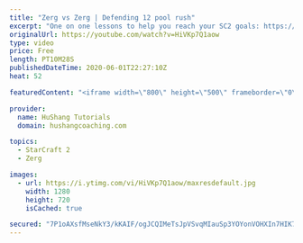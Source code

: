 ```yaml
---
title: "Zerg vs Zerg | Defending 12 pool rush"
excerpt: "One on one lessons to help you reach your SC2 goals: https://www.hushangcoaching.com ------------------------------------------------------------------------------------------------------- In this guide we take a look at how to defend one of the most infamous \"zerg rushes\" in sc2: the 12 pool. This rush"
originalUrl: https://youtube.com/watch?v=HiVKp7Q1aow
type: video
price: Free
length: PT10M28S
publishedDateTime: 2020-06-01T22:27:10Z
heat: 52

featuredContent: "<iframe width=\"800\" height=\"500\" frameborder=\"0\" src=\"https://www.youtube.com/embed/HiVKp7Q1aow\" allow=\"accelerometer; autoplay; encrypted-media; gyroscope; picture-in-picture\" allowfullscreen></iframe>"

provider:
  name: HuShang Tutorials
  domain: hushangcoaching.com

topics:
  - StarCraft 2
  - Zerg

images:
  - url: https://i.ytimg.com/vi/HiVKp7Q1aow/maxresdefault.jpg
    width: 1280
    height: 720
    isCached: true

secured: "7P1oAXsfMseNkY3/kKAIF/ogJCQIMeTsJpVSvqMIauSp3YOYonVOHXIn7HIK7mE/of824oDPLO11kMT/wywmsk77Giz8sa8oN4JzUCJBXHbLGj/S5l3JyiRE5aEeGGkCa3OnciAwChkwk6HDFB8ZWEvTnA4oHImParDzf8tizIPmxt+mG6ycU4M5E6/Vj4qJgKtsyQym/LkWx7cqeC156cY0qKDVg2Vmu39ODb6C8KMXVvnZCwJKCZ57WsaE0SnuESp/fAfpZ3HGgFipaLGhh/OGS5YC8agtSS1xhB2r+eLWM6q9GvQmrfGpW19PeIGI984Zz/yQtnXn8rW3JVXyDJGxVJ3PH6wyOBzmVknZF4LCVC7t1KmlHznjV2YUSCNLCIbrLzFcnRQCXoun5RHb8SPg21zsCdF/hppzzgY4Ldc=;fv8jWeUe6NvZ6AMdmMpSPg=="
---
```


